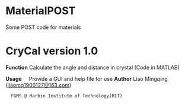 # MaterialPOST
Some POST code for materials

# CryCal version 1.0
**Function** 
          Calculate the angle and distance in crystal (Code in MATLAB)
          
**Usage**
      Provide a GUI and help file for use
**Author**
      Liao Mingqing (liaomq1900127@163.com)
      
      FGMS @ Harbin Institute of Technology(HIT)
